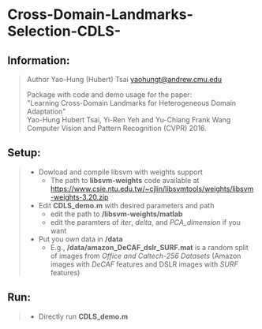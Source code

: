 Cross-Domain-Landmarks-Selection-CDLS-
=========================
Information:
------
>Author Yao-Hung (Hubert) Tsai <yaohungt@andrew.cmu.edu>
>
>Package with code and demo usage for the paper:</br>
>"Learning Cross-Domain Landmarks for Heterogeneous Domain Adaptation"</br>
>    Yao-Hung Hubert Tsai, Yi-Ren Yeh and Yu-Chiang Frank Wang</br>
>    Computer Vision and Pattern Recognition (CVPR) 2016.

Setup:
------
>- Dowload and compile libsvm with weights support
>    - The path to **libsvm-weights** code available at
>        <https://www.csie.ntu.edu.tw/~cjlin/libsvmtools/weights/libsvm-weights-3.20.zip>
>- Edit **CDLS_demo.m** with desired parameters and path
>    - edit the path to **/libsvm-weights/matlab**
>    - edit the paramters of *iter*, *delta*, and *PCA_dimension* if you want
>- Put you own data in **/data**
>    - E.g., **/data/amazon_DeCAF_dslr_SURF.mat** is a random split of images from _Office and Caltech-256 Datasets_ (Amazon images with _DeCAF_ features and DSLR images with _SURF_ features)

Run:
----
>- Directly run **CDLS_demo.m**
